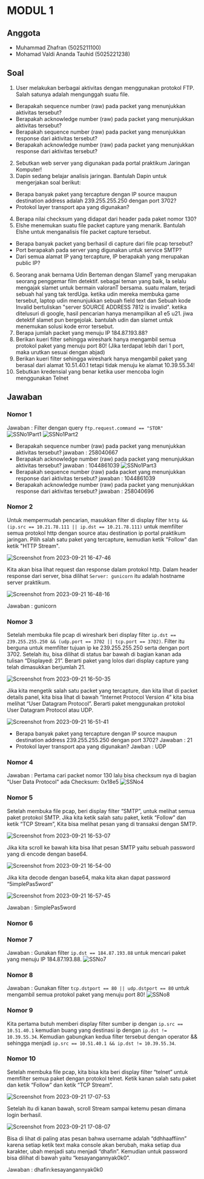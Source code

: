 # MODUL 1
## Anggota
- Muhammad Zhafran (5025211100)
- Mohamad Valdi Ananda Tauhid (5025221238)
## Soal
1. User melakukan berbagai aktivitas dengan menggunakan protokol FTP. Salah satunya adalah mengunggah suatu file.
- Berapakah sequence number (raw) pada packet yang menunjukkan aktivitas tersebut?
- Berapakah acknowledge number (raw) pada packet yang menunjukkan aktivitas tersebut?
- Berapakah sequence number (raw) pada packet yang menunjukkan response dari aktivitas tersebut?
- Berapakah acknowledge number (raw) pada packet yang menunjukkan response dari aktivitas tersebut?
2. Sebutkan web server yang digunakan pada portal praktikum Jaringan Komputer!
3. Dapin sedang belajar analisis jaringan. Bantulah Dapin untuk mengerjakan soal berikut:
- Berapa banyak paket yang tercapture dengan IP source maupun destination address adalah 239.255.255.250 dengan port 3702?
- Protokol layer transport apa yang digunakan?
4. Berapa nilai checksum yang didapat dari header pada paket nomor 130?
5. Elshe menemukan suatu file packet capture yang menarik. Bantulah Elshe untuk menganalisis file packet capture tersebut.
- Berapa banyak packet yang berhasil di capture dari file pcap tersebut?
- Port berapakah pada server yang digunakan untuk service SMTP?
- Dari semua alamat IP yang tercapture, IP berapakah yang merupakan public IP?
6. Seorang anak bernama Udin Berteman dengan SlameT yang merupakan seorang penggemar film detektif. sebagai teman yang baik, Ia selalu mengajak slamet untuk bermain valoranT bersama. suatu malam, terjadi sebuah hal yang tak terdUga. ketika udin mereka membuka game tersebut, laptop udin menunjukkan sebuah field text dan Sebuah kode Invalid bertuliskan "server SOURCE ADDRESS 7812 is invalid". ketika ditelusuri di google, hasil pencarian hanya menampilkan a1 e5 u21. jiwa detektif slamet pun bergejolak. bantulah udin dan slamet untuk menemukan solusi kode error tersebut.
7. Berapa jumlah packet yang menuju IP 184.87.193.88?
8. Berikan kueri filter sehingga wireshark hanya mengambil semua protokol paket yang menuju port 80! (Jika terdapat lebih dari 1 port, maka urutkan sesuai dengan abjad)
9. Berikan kueri filter sehingga wireshark hanya mengambil paket yang berasal dari alamat 10.51.40.1 tetapi tidak menuju ke alamat 10.39.55.34!
10. Sebutkan kredensial yang benar ketika user mencoba login menggunakan Telnet

## Jawaban
### Nomor 1
Jawaban : Filter dengan query ``ftp.request.command == "STOR"``
![SSNo1Part1](https://github.com/ZhafranMZ/Jarkom-Modul-1-F11-2023/assets/114043452/51967be8-9b45-4e14-876a-513cfe4a6dfe)
![SSNo1Part2](https://github.com/ZhafranMZ/Jarkom-Modul-1-F11-2023/assets/114043452/0baec3a2-2993-4baa-af2a-52405df04791)
- Berapakah sequence number (raw) pada packet yang menunjukkan aktivitas tersebut?
jawaban : 258040667
- Berapakah acknowledge number (raw) pada packet yang menunjukkan aktivitas tersebut? 
jawaban : 1044861039
![SSNo1Part3](https://github.com/ZhafranMZ/Jarkom-Modul-1-F11-2023/assets/114043452/a2d97f32-5e01-4675-b4b4-1a829716688b)
- Berapakah sequence number (raw) pada packet yang menunjukkan response dari aktivitas tersebut?
jawaban : 1044861039
- Berapakah acknowledge number (raw) pada packet yang menunjukkan response dari aktivitas tersebut?
jawaban : 258040696
### Nomor 2
Untuk mempermudah pencarian, masukkan filter di display filter `http && (ip.src == 10.21.78.111 || ip.dst == 10.21.78.111)` untuk memfilter semua protokol http dengan source atau destination ip portal praktikum jaringan.
Pilih salah satu paket yang tercapture, kemudian ketik "Follow" dan ketik "HTTP Stream".

![Screenshot from 2023-09-21 16-47-46](https://github.com/ZhafranMZ/Jarkom-Modul-1-F11-2023/assets/63389207/d76ba10b-606d-4417-b86c-afc34b0f336e)

Kita akan bisa lihat request dan response dalam protokol http. Dalam header response dari server, bisa dilihat `Server: gunicorn` itu adalah hostname server praktikum.

![Screenshot from 2023-09-21 16-48-16](https://github.com/ZhafranMZ/Jarkom-Modul-1-F11-2023/assets/63389207/48d5d9ff-cf10-40fe-b8ee-81e67eda743b)

Jawaban : gunicorn

### Nomor 3
Setelah membuka file pcap di wireshark beri display filter `ip.dst == 239.255.255.250 && (udp.port == 3702 || tcp.port == 3702)`. Filter itu berguna untuk memfilter tujuan ip ke 239.255.255.250 serta dengan port 3702. Setelah itu, bisa dilihat di status bar bawah di bagian kanan ada tulisan “Displayed: 21”. Berarti paket yang lolos dari display capture yang telah dimasukkan berjumlah 21.

![Screenshot from 2023-09-21 16-50-35](https://github.com/ZhafranMZ/Jarkom-Modul-1-F11-2023/assets/63389207/165284f5-7f72-40c7-9da7-0bf79336db7e)

Jika kita mengetik salah satu packet yang tercapture, dan kita lihat di packet details panel, kita bisa lihat di bawah “Internet Protocol Version 4” kita bisa melihat “User Datagram Protocol”. Berarti paket menggunakan protokol User Datagram Protocol atau UDP.

![Screenshot from 2023-09-21 16-51-41](https://github.com/ZhafranMZ/Jarkom-Modul-1-F11-2023/assets/63389207/324f4e6b-1e98-4ae0-b08b-44bd54dea6d2)

- Berapa banyak paket yang tercapture dengan IP source maupun destination address 239.255.255.250 dengan port 3702?
Jawaban : 21
- Protokol layer transport apa yang digunakan?
Jawban : UDP

### Nomor 4
Jawaban : Pertama cari packet nomor 130 lalu bisa checksum nya di bagian "User Data Protocol" ada Checksum: 0x18e5
![SSNo4](https://github.com/ZhafranMZ/Jarkom-Modul-1-F11-2023/assets/114043452/0dbe4deb-3d3f-4986-9b23-e02ebe4a6ccb)
### Nomor 5
Setelah membuka file pcap, beri display filter “SMTP”, untuk melihat semua paket protokol SMTP. Jika kita ketik salah satu paket, ketik “Follow” dan ketik “TCP Stream”, Kita bisa melihat pesan yang di transaksi dengan SMTP.

![Screenshot from 2023-09-21 16-53-07](https://github.com/ZhafranMZ/Jarkom-Modul-1-F11-2023/assets/63389207/9dcf9315-e405-43da-a4bc-1f18033af85b)

Jika kita scroll ke bawah kita bisa lihat pesan SMTP yaitu sebuah password yang di encode dengan base64.

![Screenshot from 2023-09-21 16-54-00](https://github.com/ZhafranMZ/Jarkom-Modul-1-F11-2023/assets/63389207/a71a6a9e-e757-4442-bcb7-171dade3240c)


Jika kita decode dengan base64, maka kita akan dapat password “5implePas5word”

![Screenshot from 2023-09-21 16-57-45](https://github.com/ZhafranMZ/Jarkom-Modul-1-F11-2023/assets/63389207/32c3d31b-b24b-4067-a664-6b42e52ecf2d)

Jawaban : 5implePas5word

### Nomor 6
### Nomor 7
Jawaban : Gunakan filter ``ip.dst == 184.87.193.88`` untuk mencari paket yang menuju IP 184.87.193.88.
![SSNo7](https://github.com/ZhafranMZ/Jarkom-Modul-1-F11-2023/assets/114043452/632e9b19-3010-4178-84b6-76ca988688e2)
### Nomor 8
Jawaban : Gunakan filter ``tcp.dstport == 80 || udp.dstport == 80`` untuk mengambil semua protokol paket yang menuju port 80!
![SSNo8](https://github.com/ZhafranMZ/Jarkom-Modul-1-F11-2023/assets/114043452/78ce7370-ec1f-4cd3-acd5-2a6a9d39091b)
### Nomor 9
Kita pertama butuh memberi display filter sumber ip dengan `ip.src == 10.51.40.1` kemudian buang yang destinasi ip dengan `ip.dst != 10.39.55.34`. Kemudian gabungkan kedua filter tersebut dengan operator && sehingga menjadi  `ip.src == 10.51.40.1 && ip.dst != 10.39.55.34`.

### Nomor 10
Setelah membuka file pcap, kita bisa kita beri display filter “telnet” untuk memfilter semua paket dengan protokol telnet. Ketik kanan salah satu paket dan ketik “Follow” dan ketik “TCP Stream”. 

![Screenshot from 2023-09-21 17-07-53](https://github.com/ZhafranMZ/Jarkom-Modul-1-F11-2023/assets/63389207/b2802729-112e-4305-b479-65f081483bbb)

Setelah itu di kanan bawah, scroll Stream sampai ketemu pesan dimana login berhasil. 

![Screenshot from 2023-09-21 17-08-07](https://github.com/ZhafranMZ/Jarkom-Modul-1-F11-2023/assets/63389207/25c4525a-00f9-4745-a93a-5abd75eab71a)

Bisa di lihat di paling atas pesan bahwa username adalah “ddhhaaffiinn” karena setiap ketik text maka console akan berubah, maka setiap dua karakter, ubah menjadi satu menjadi “dhafin”. Kemudian untuk password bisa dilihat di bawah yaitu “kesayangannyak0k0”.

Jawaban : dhafin:kesayangannyak0k0













